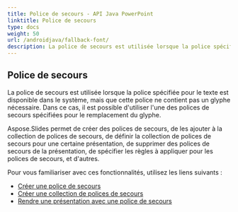 ```yaml
---
title: Police de secours - API Java PowerPoint
linktitle: Police de secours
type: docs
weight: 50
url: /androidjava/fallback-font/
description: La police de secours est utilisée lorsque la police spécifiée pour le texte est disponible dans le système, mais que cette police ne contient pas un glyphe nécessaire. Dans ce cas, il est possible pour l'API Java PowerPoint d'utiliser l'une des polices de secours spécifiées pour le remplacement du glyphe.
---
```


## **Police de secours**
La police de secours est utilisée lorsque la police spécifiée pour le texte est disponible dans le système, mais que cette police ne contient pas un glyphe nécessaire. Dans ce cas, il est possible d'utiliser l'une des polices de secours spécifiées pour le remplacement du glyphe.

Aspose.Slides permet de créer des polices de secours, de les ajouter à la collection de polices de secours, de définir la collection de polices de secours pour une certaine présentation, de supprimer des polices de secours de la présentation, de spécifier les règles à appliquer pour les polices de secours, et d'autres.

Pour vous familiariser avec ces fonctionnalités, utilisez les liens suivants :

- [Créer une police de secours](/slides/androidjava/create-fallback-font)
- [Créer une collection de polices de secours](/slides/androidjava/create-fallback-fonts-collection)
- [Rendre une présentation avec une police de secours](/slides/androidjava/render-presentation-with-fallback-font)
